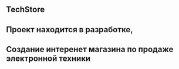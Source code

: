 ## TechStore

## Проект находится в разработке, 
## Создание интеренет магазина по продаже электронной техники
